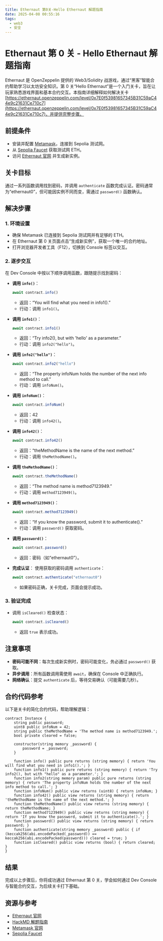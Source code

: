 ```yaml
---
title: Ethernaut 第0关-Hello Ethernaut 解题指南
date: 2025-04-08 00:55:16
tags:
  - web3
  - 安全
---
```


# Ethernaut 第 0 关 - Hello Ethernaut 解题指南

Ethernaut 是 OpenZeppelin 提供的 Web3/Solidity 战游戏，通过“黑客”智能合约帮助学习以太坊安全知识。第 0 关“Hello Ethernaut”是一个入门关卡，旨在让玩家熟悉游戏界面和基本合约交互。本指南详细解释如何解决关卡 [https://ethernaut.openzeppelin.com/level/0x7E0f53981657345B31C59aC44e9c21631Ce710c7](https://ethernaut.openzeppelin.com/level/0x7E0f53981657345B31C59aC44e9c21631Ce710c7)，并提供完整步骤。

<!-- more -->

## 前提条件
- 安装并配置 [Metamask](https://metamask.io/)，连接到 Sepolia 测试网。
- 从 [Sepolia Faucet](https://sepoliafaucet.com/) 获取测试网 ETH。
- 访问 [Ethernaut 官网](https://ethernaut.openzeppelin.com/) 并生成新实例。

## 关卡目标
通过一系列函数调用找到密码，并调用 `authenticate` 函数完成认证。密码通常为“ethernaut0”，但可能因实例不同而变，需通过 `password()` 函数确认。

## 解决步骤

### 1. 环境设置
- 确保 Metamask 已连接到 Sepolia 测试网并有足够的 ETH。
- 在 Ethernaut 第 0 关页面点击“生成新实例”，获取一个唯一的合约地址。
- 打开浏览器开发者工具（F12），切换到 Console 标签以交互。

### 2. 逐步交互
在 Dev Console 中按以下顺序调用函数，跟随提示找到密码：

- **调用 `info()`**：
  ```javascript
  await contract.info()
  ```
  - 返回：“You will find what you need in info1().”
  - 行动：调用 `info1()`。

- **调用 `info1()`**：
  ```javascript
  await contract.info1()
  ```
  - 返回：“Try info2(), but with 'hello' as a parameter.”
  - 行动：调用 `info2("hello")`。

- **调用 `info2("hello")`**：
  ```javascript
  await contract.info2("hello")
  ```
  - 返回：“The property infoNum holds the number of the next info method to call.”
  - 行动：调用 `infoNum()`。

- **调用 `infoNum()`**：
  ```javascript
  await contract.infoNum()
  ```
  - 返回：42
  - 行动：调用 `info42()`。

- **调用 `info42()`**：
  ```javascript
  await contract.info42()
  ```
  - 返回：“theMethodName is the name of the next method.”
  - 行动：调用 `theMethodName()`。

- **调用 `theMethodName()`**：
  ```javascript
  await contract.theMethodName()
  ```
  - 返回：“The method name is method7123949.”
  - 行动：调用 `method7123949()`。

- **调用 `method7123949()`**：
  ```javascript
  await contract.method7123949()
  ```
  - 返回：“If you know the password, submit it to authenticate().”
  - 行动：调用 `password()` 获取密码。

- **调用 `password()`**：
  ```javascript
  await contract.password()
  ```
  - 返回：密码（如“ethernaut0”）。

- **完成认证**：
  使用获取的密码调用 `authenticate`：
  ```javascript
  await contract.authenticate("ethernaut0")
  ```
  - 如果密码正确，关卡完成，页面会提示成功。

### 3. 验证完成
- 调用 `isCleared()` 检查状态：
  ```javascript
  await contract.isCleared()
  ```
  - 返回 `true` 表示成功。

## 注意事项
- **密码可能不同**：每次生成新实例时，密码可能变化，务必通过 `password()` 获取。
- **异步调用**：所有函数调用需使用 `await`，确保在 Console 中正确执行。
- **网络确认**：提交 `authenticate` 后，等待交易确认（可能需要几秒）。

## 合约代码参考
以下是关卡的简化合约代码，帮助理解逻辑：
```solidity
contract Instance {
    string public password;
    uint8 public infoNum = 42;
    string public theMethodName = 'The method name is method7123949.';
    bool private cleared = false;

    constructor(string memory _password) {
        password = _password;
    }

    function info() public pure returns (string memory) { return 'You will find what you need in info1().'; }
    function info1() public pure returns (string memory) { return 'Try info2(), but with "hello" as a parameter.'; }
    function info2(string memory param) public pure returns (string memory) { return 'The property infoNum holds the number of the next info method to call.'; }
    function infoNum() public view returns (uint8) { return infoNum; }
    function info42() public view returns (string memory) { return 'theMethodName is the name of the next method.'; }
    function theMethodName() public view returns (string memory) { return theMethodName; }
    function method7123949() public view returns (string memory) { return 'If you know the password, submit it to authenticate().'; }
    function password() public view returns (string memory) { return password; }
    function authenticate(string memory _password) public { if (keccak256(abi.encodePacked(_password)) == keccak256(abi.encodePacked(password))) cleared = true; }
    function isCleared() public view returns (bool) { return cleared; }
}
```

## 结果
完成以上步骤后，你将成功通过 Ethernaut 第 0 关，学会如何通过 Dev Console 与智能合约交互，为后续关卡打下基础。

## 资源与参考
- [Ethernaut 官网](https://ethernaut.openzeppelin.com/)
- [HackMD 解题指南](https://hackmd.io/%400xbc000/ryToeKj4a)
- [Metamask 官网](https://metamask.io/)
- [Sepolia Faucet](https://sepoliafaucet.com/)